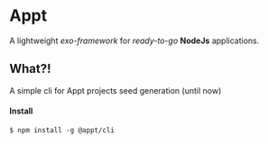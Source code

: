 # Appt
A lightweight *exo-framework* for *ready-to-go* **NodeJs** applications.


## What?!
A simple cli for Appt projects seed generation (until now)

#### Install
    $ npm install -g @appt/cli
